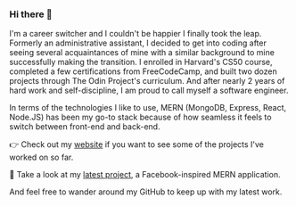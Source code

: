 ### Hi there 👋

I'm a career switcher and I couldn't be happier I finally took the leap. Formerly an administrative assistant, I decided to get into coding after seeing several acquaintances of mine with a similar background to mine successfully making the transition. I enrolled in Harvard's CS50 course, completed a few certifications from FreeCodeCamp, and built two dozen projects through The Odin Project's curriculum. And after nearly 2 years of hard work and self-discipline, I am proud to call myself a software engineer.

In terms of the technologies I like to use, MERN (MongoDB, Express, React, Node.JS) has been my go-to stack because of how seamless it feels to switch between front-end and back-end.

👉  Check out my [website](https://romainyvernes.dev/) if you want to see some of the projects I've worked on so far.

🔭  Take a look at my [latest project](https://odinbook-social.herokuapp.com/), a Facebook-inspired MERN application.

And feel free to wander around my GitHub to keep up with my latest work.

<!--
**romainyvernes/romainyvernes** is a ✨ _special_ ✨ repository because its `README.md` (this file) appears on your GitHub profile.

Here are some ideas to get you started:

- 🔭 I’m currently working on ...
- 🌱 I’m currently learning ...
- 👯 I’m looking to collaborate on ...
- 🤔 I’m looking for help with ...
- 💬 Ask me about ...
- 📫 How to reach me: ...
- 😄 Pronouns: ...
- ⚡ Fun fact: ...
-->
